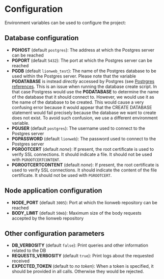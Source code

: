 # Configuration

Environment variables can be used to configure the project:

## Database configuration

* **PGHOST** (default `postgres`): The address at which the Postgres server can be reached
* **PGPORT** (default `5432`): The port at which the Postgres server can be reached
* **PGDB** (default `lionweb_test`): The name of the Postgres database to be used within the Postgres server. 
  Please note that the variable **PGDATABASE** is instead _directly_ accessed by Postgres 
  (see [Postrgres references](https://www.postgresql.org/docs/current/libpq-envars.html). 
  This is an issue when running the database create script. In that case Postgress would use the **PGDATABASE**
  to determine the name of the database that it should connect to. However, we would use it as the name of the database
  to be created. This would cause a very confusing error because it would appear that the CREATE DATABASE statement 
  would fail precisely because the database we want to create does not exist. 
  To avoid such confusion, we use a different environment variable.
* **PGUSER** (default `postgres`): The username used to connect to the Postgres server
* **PGPASSWORD** (default `lionweb`): The password used to connect to the Postgres server
* **PGROOTCERT** (default _none_): If present, the root certificate is used to verify SSL connections. 
  It should indicate a file. It should not be used with `PGROOTCERTCONTENT`.
* **PGROOTCERTCONTENT** (default _none_): If present, the root certificate is used to verify SSL connections.
    It should indicate the content of the file certificate. It should not be used with `PGROOTCERT`.

## Node application configuration

* **NODE_PORT** (default `3005`): Port at which the lionweb repository can be reached
* **BODY_LIMIT** (default `50mb`): Maximum size of the body requests accepted by the lionweb repository

## Other configuration parameters

* **DB_VERBOSITY** (default `false`): Print queries and other information related to the DB
* **REQUESTS_VERBOSITY** (default `true`): Print logs about the requested received
* **EXPECTED_TOKEN** (default to _no token_): When a token is specified, it should be provided in all calls. 
  Otherwise they would be rejected.